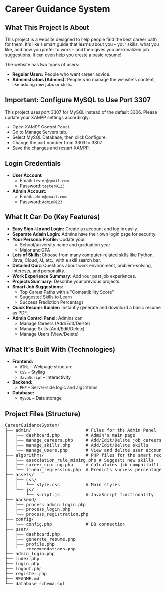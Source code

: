 <h1>Career Guidance System</h1>

<h2>What This Project Is About</h2>
<p>
This project is a website designed to help people find the best career path for them. It's like a smart guide that learns about you – your skills, what you like, and how you prefer to work – and then gives you personalized job suggestions. It can even help you create a basic resume!
</p>

<p>The website has two types of users:</p>
<ul>
  <li><strong>Regular Users:</strong> People who want career advice.</li>
  <li><strong>Administrators (Admins):</strong> People who manage the website's content, like adding new jobs or skills.</li>
</ul>

<h2>Important: Configure MySQL to Use Port 3307</h2>
<p>This project uses port 3307 for MySQL instead of the default 3306. Please update your XAMPP settings accordingly:</p>
<ul>
  <li>Open XAMPP Control Panel.</li>
  <li>Go to Manage Servers tab.</li>
  <li>Select MySQL Database, then click Configure.</li>
  <li>Change the port number from 3306 to 3307.</li>
  <li>Save the changes and restart XAMPP.</li>
</ul>

<h2>Login Credentials</h2>
<ul>
  <li><strong>User Account:</strong>
    <ul>
      <li>Email: <code>tester@gmail.com</code></li>
      <li>Password: <code>tester@123</code></li>
    </ul>
  </li>
  <li><strong>Admin Account:</strong>
    <ul>
      <li>Email: <code>admin@gmail.com</code></li>
      <li>Password: <code>Admin@123</code></li>
    </ul>
  </li>
</ul>


<h2>What It Can Do (Key Features)</h2>
<ul>
  <li><strong>Easy Sign-Up and Login:</strong> Create an account and log in easily.</li>
  <li><strong>Separate Admin Login:</strong> Admins have their own login page for security.</li>
  <li><strong>Your Personal Profile:</strong> Update your:
    <ul>
      <li>School/university name and graduation year</li>
      <li>Major and GPA</li>
    </ul>
  </li>
  <li><strong>Lots of Skills:</strong> Choose from many computer-related skills like Python, Java, Cloud, AI, etc., with a skill search bar.</li>
  <li><strong>Detailed Quiz:</strong> Questions about work environment, problem-solving, interests, and personality.</li>
  <li><strong>Work Experience Summary:</strong> Add your past job experiences.</li>
  <li><strong>Projects Summary:</strong> Describe your previous projects.</li>
  <li><strong>Smart Job Suggestions:</strong>
    <ul>
      <li>Top Career Paths with a "Compatibility Score"</li>
      <li>Suggested Skills to Learn</li>
      <li>Success Prediction Percentage</li>
    </ul>
  </li>
  <li><strong>Quick Resume Builder:</strong> Instantly generate and download a basic resume as PDF.</li>
  <li><strong>Admin Control Panel:</strong> Admins can:
    <ul>
      <li>Manage Careers (Add/Edit/Delete)</li>
      <li>Manage Skills (Add/Edit/Delete)</li>
      <li>Manage Users (View/Delete)</li>
    </ul>
  </li>
</ul>

<h2>What It's Built With (Technologies)</h2>
<ul>
  <li><strong>Frontend:</strong>
    <ul>
      <li><code>HTML</code> – Webpage structure</li>
      <li><code>CSS</code> – Styling</li>
      <li><code>JavaScript</code> – Interactivity</li>
    </ul>
  </li>
  <li><strong>Backend:</strong>
    <ul>
      <li><code>PHP</code> – Server-side logic and algorithms</li>
    </ul>
  </li>
  <li><strong>Database:</strong>
    <ul>
      <li><code>MySQL</code> – Data storage</li>
    </ul>
  </li>
</ul>

<h2>Project Files (Structure)</h2>
<pre>
CareerGuidanceSystem/
├── admin/                     # Files for the Admin Panel
│   ├── dashboard.php          # Admin's main page
│   ├── manage_careers.php     # Add/Edit/Delete job careers
│   ├── manage_skills.php      # Add/Edit/Delete skills
│   └── manage_users.php       # View and delete user accounts
├── algorithms/                # PHP files for the smart recommendation logic
│   ├── association_rule_mining.php # Suggests new skills
│   ├── career_scoring.php     # Calculates job compatibility scores
│   └── linear_regression.php  # Predicts success percentages
├── assets/
│   ├── css/
│   │   └── style.css          # Main styles
│   └── js/
│       └── script.js          # JavaScript functionality
├── backend/
│   ├── process_admin_login.php
│   ├── process_login.php
│   └── process_registration.php
├── config/
│   └── config.php             # DB connection
├── user/
│   ├── dashboard.php
│   ├── generate_resume.php
│   ├── profile.php
│   └── recommendations.php
├── admin_login.php
├── index.php
├── login.php
├── logout.php
├── register.php
├── README.md
└── database_schema.sql
</pre>
